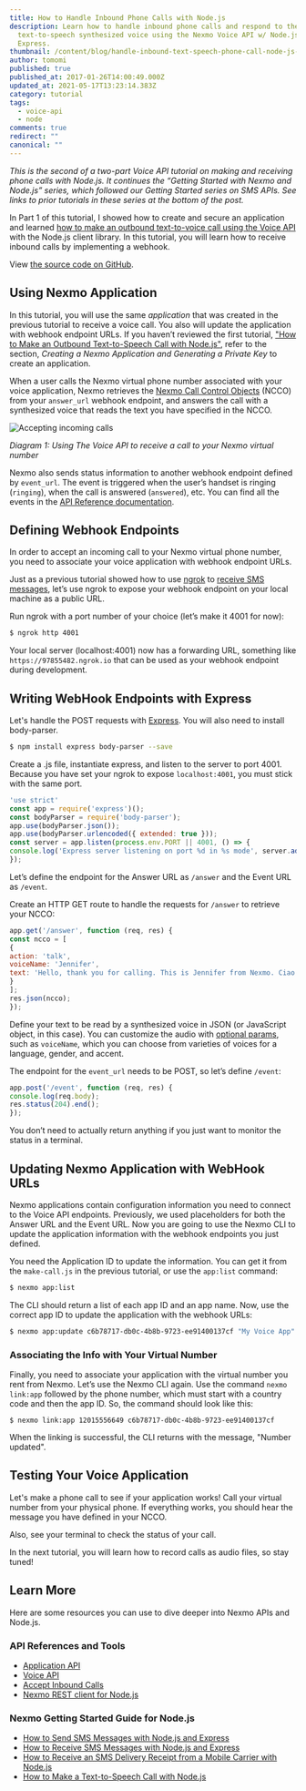 ```yaml
---
title: How to Handle Inbound Phone Calls with Node.js
description: Learn how to handle inbound phone calls and respond to them with a
  text-to-speech synthesized voice using the Nexmo Voice API w/ Node.js &
  Express.
thumbnail: /content/blog/handle-inbound-text-speech-phone-call-node-js-dr/voice-receive-node.png
author: tomomi
published: true
published_at: 2017-01-26T14:00:49.000Z
updated_at: 2021-05-17T13:23:14.383Z
category: tutorial
tags:
  - voice-api
  - node
comments: true
redirect: ""
canonical: ""
---
```

*This is the second of a two-part Voice API tutorial on making and receiving phone calls with Node.js. It continues the “Getting Started with Nexmo and Node.js” series, which followed our Getting Started series on SMS APIs. See links to prior tutorials in these series at the bottom of the post.*

In Part 1 of this tutorial, I showed how to create and secure an application and learned [how to make an outbound text-to-voice call using the Voice API](https://learn.vonage.com/blog/2017/01/12/make-outbound-text-speech-phone-call-node-js-dr/) with the Node.js client library. In this tutorial, you will learn how to receive inbound calls by implementing a webhook.

View [the source code on GitHub](https://github.com/nexmo-community/nexmo-node-quickstart/blob/master/voice/receive-call-webhook.js).

<sign-up number></sign-up>

## Using Nexmo Application

In this tutorial, you will use the same *application* that was created in the previous tutorial to receive a voice call. You also will update the application with webhook endpoint URLs. If you haven’t reviewed the first tutorial, ["How to Make an Outbound Text-to-Speech Call with Node.js"](https://learn.vonage.com/blog/2017/01/12/make-outbound-text-speech-phone-call-node-js-dr/), refer to the section, *Creating a Nexmo Application and Generating a Private Key* to create an application.

When a user calls the Nexmo virtual phone number associated with your voice application, Nexmo retrieves the [Nexmo Call Control Objects](https://docs.nexmo.com/voice/voice-api/ncco-reference) (NCCO) from your `answer_url` webhook endpoint, and answers the call with a synthesized voice that reads the text you have specified in the NCCO.

![Accepting incoming calls](/content/blog/how-to-handle-inbound-phone-calls-with-node-js/voice-accept-call-diagram.png)

*Diagram 1: Using The Voice API to receive a call to your Nexmo virtual number*

Nexmo also sends status information to another webhook endpoint defined by `event_url`. The event is triggered when the user’s handset is ringing (`ringing`), when the call is answered (`answered`), etc. You can find all the events in the [API Reference documentation](https://docs.nexmo.com/voice/voice-api/api-reference#call_retrieve).

## Defining Webhook Endpoints

In order to accept an incoming call to your Nexmo virtual phone number, you need to associate your voice application with webhook endpoint URLs.

Just as a previous tutorial showed how to use [ngrok](https://ngrok.com/) to [receive SMS messages](https://learn.vonage.com/blog/2016/10/27/receive-sms-messages-node-js-express-dr/), let’s use ngrok to expose your webhook endpoint on your local machine as a public URL.

Run ngrok with a port number of your choice (let’s make it 4001 for now):

```bash
$ ngrok http 4001
```

Your local server (localhost:4001) now has a forwarding URL, something like `https://97855482.ngrok.io` that can be used as your webhook endpoint during development.

## Writing WebHook Endpoints with Express

Let's handle the POST requests with [Express](https://expressjs.com/). You will also need to install body-parser.

```bash
$ npm install express body-parser --save
```

Create a .js file, instantiate express, and listen to the server to port 4001. Because you have set your ngrok to expose `localhost:4001`, you must stick with the same port.

```javascript
'use strict'
const app = require('express')();
const bodyParser = require('body-parser');
app.use(bodyParser.json());
app.use(bodyParser.urlencoded({ extended: true }));
const server = app.listen(process.env.PORT || 4001, () => {
console.log('Express server listening on port %d in %s mode', server.address().port, app.settings.env);
});
```

Let’s define the endpoint for the Answer URL as `/answer` and the Event URL as `/event`.

Create an HTTP GET route to handle the requests for `/answer` to retrieve your NCCO:

```javascript
app.get('/answer', function (req, res) {
const ncco = [
{
action: 'talk',
voiceName: 'Jennifer',
text: 'Hello, thank you for calling. This is Jennifer from Nexmo. Ciao.'
}
];
res.json(ncco);
});
```

Define your text to be read by a synthesized voice in JSON (or JavaScript object, in this case). You can customize the audio with [optional params](https://docs.nexmo.com/voice/voice-api/ncco-reference), such as `voiceName`, which you can choose from varieties of voices for a language, gender, and accent.

The endpoint for the `event_url` needs to be POST, so let’s define `/event`:

```javascript
app.post('/event', function (req, res) {
console.log(req.body);
res.status(204).end();
});
```

You don’t need to actually return anything if you just want to monitor the status in a terminal.

## Updating Nexmo Application with WebHook URLs

Nexmo applications contain configuration information you need to connect to the Voice API endpoints. Previously, we used placeholders for both the Answer URL and the Event URL. Now you are going to use the Nexmo CLI to update the application information with the webhook endpoints you just defined.

You need the Application ID to update the information. You can get it from the `make-call.js` in the previous tutorial, or use the `app:list` command:

```bash
$ nexmo app:list
```

The CLI should return a list of each app ID and an app name. Now, use the correct app ID to update the application with the webhook URLs:

```bash
$ nexmo app:update c6b78717-db0c-4b8b-9723-ee91400137cf "My Voice App" https://97855482.ngrok.io/answer https://97855482.ngrok.io/event
```

### Associating the Info with Your Virtual Number

Finally, you need to associate your application with the virtual number you rent from Nexmo. Let’s use the Nexmo CLI again. Use the command `nexmo link:app` followed by the phone number, which must start with a country code and then the app ID. So, the command should look like this:

```
$ nexmo link:app 12015556649 c6b78717-db0c-4b8b-9723-ee91400137cf
```

When the linking is successful, the CLI returns with the message, "Number updated".

## Testing Your Voice Application

Let's make a phone call to see if your application works! Call your virtual number from your physical phone. If everything works, you should hear the message you have defined in your NCCO.

Also, see your terminal to check the status of your call.

<youtube id="vuI82175gzo"></youtube>


In the next tutorial, you will learn how to record calls as audio files, so stay tuned!

## Learn More

Here are some resources you can use to dive deeper into Nexmo APIs and Node.js.

### API References and Tools

* [Application API](https://docs.nexmo.com/tools/application-api)
* [Voice API](https://docs.nexmo.com/voice/voice-api)
* [Accept Inbound Calls](https://docs.nexmo.com/voice/voice-api/inbound-calls)
* [Nexmo REST client for Node.js](https://github.com/Nexmo/nexmo-node)

### Nexmo Getting Started Guide for Node.js

* [How to Send SMS Messages with Node.js and Express](https://learn.vonage.com/blog/2016/10/19/how-to-send-sms-messages-with-node-js-and-express-dr/)
* [How to Receive SMS Messages with Node.js and Express](https://learn.vonage.com/blog/2016/10/27/receive-sms-messages-node-js-express-dr/)
* [How to Receive an SMS Delivery Receipt from a Mobile Carrier with Node.js](https://learn.vonage.com/blog/2016/11/23/getting-a-sms-delivery-receipt-from-a-mobile-carrier-with-node-js-dr/)
* [How to Make a Text-to-Speech Call with Node.js](https://learn.vonage.com/blog/2017/01/12/make-outbound-text-speech-phone-call-node-js-dr/)